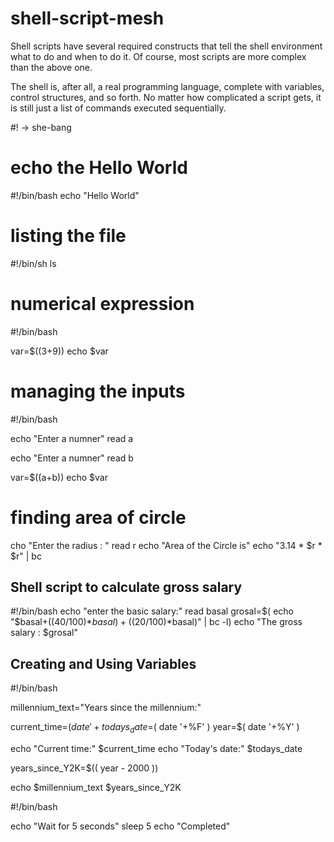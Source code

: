# shell-script-mesh

Shell scripts have several required constructs that tell the shell environment what to do and when to do it. Of course, most scripts are more complex than the above one.

The shell is, after all, a real programming language, complete with variables, control structures, and so forth. No matter how complicated a script gets, it is still just a list of commands executed sequentially.

#! -> she-bang
# echo the Hello World
#!/bin/bash
echo "Hello World"

# listing the file 
#!/bin/sh
ls

# numerical expression
#!/bin/bash

var=$((3+9))
echo $var

# managing the inputs 

#!/bin/bash

echo "Enter a numner"
read a

echo "Enter a numner"
read b

var=$((a+b))
echo $var

# finding area of circle 

cho "Enter the radius : "
read r
echo "Area of the Circle is"
echo "3.14 * $r * $r" | bc

## Shell script to calculate gross salary

#!/bin/bash
echo "enter the basic salary:"
read basal
grosal=$( echo "$basal+((40/100)*$basal)+((20/100)*$basal)" | bc -l)
echo "The gross salary : $grosal"

## Creating and Using Variables

#!/bin/bash

millennium_text="Years since the millennium:"

current_time=$( date '+%H:%M:%S' )
todays_date=$( date '+%F' )
year=$( date '+%Y' )

echo "Current time:" $current_time
echo "Today's date:" $todays_date

years_since_Y2K=$(( year - 2000 ))

echo $millennium_text $years_since_Y2K


#!/bin/bash

echo "Wait for 5 seconds"
sleep 5
echo "Completed"
